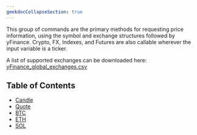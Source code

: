```yaml
---
geekdocCollapseSection: true
---
```


This group of commands are the primary methods for requesting price information, using the symbol and exchange structures followed by yFinance. Crypto, FX, Indexes, and Futures are also callable wherever the input variable is a ticker.

A list of supported exchanges can be downloaded here: [yFinance_global_exchanges.csv](https://github.com/deeleeramone/GamestonkTerminal/files/8135106/yFinance_global_exchanges.csv)

## Table of Contents

- [Candle](/OpenBBTerminal/bots/discord/price/candle/)
- [Quote](/OpenBBTerminal/bots/discord/price/quote/)
- [BTC](/OpenBBTerminal/bots/discord/price/btc/)
- [ETH](/OpenBBTerminal/bots/discord/price/eth/)
- [SOL](/OpenBBTerminal/bots/discord/price/sol/)

